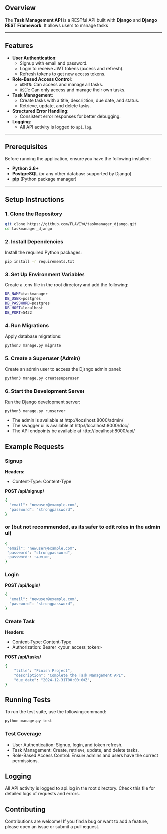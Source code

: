 

## Overview
The **Task Management API** is a RESTful API built with **Django** and **Django REST Framework**. It allows users to manage tasks 

---

## Features
- **User Authentication**:
  - Signup with email and password.
  - Login to receive JWT tokens (access and refresh).
  - Refresh tokens to get new access tokens.
- **Role-Based Access Control**:
  - `ADMIN`: Can access and manage all tasks.
  - `USER`: Can only access and manage their own tasks.
- **Task Management**:
  - Create tasks with a title, description, due date, and status.
  - Retrieve, update, and delete tasks.
- **Structured Error Handling**:
  - Consistent error responses for better debugging.
- **Logging**:
  - All API activity is logged to `api.log`.

---

## Prerequisites
Before running the application, ensure you have the following installed:
- **Python 3.8+**
- **PostgreSQL** (or any other database supported by Django)
- **pip** (Python package manager)

---

## Setup Instructions

### 1. Clone the Repository
```bash
git clone https://github.com/FLAVIYO/taskmanager_django.git
cd taskmanager_django
```
### 2. Install Dependencies

Install the required Python packages:

```bash
pip install -r requirements.txt
```

### 3. Set Up Environment Variables

Create a .env file in the root directory and add the following:

```bash
DB_NAME=taskmanager
DB_USER=postgres
DB_PASSWORD=postgres
DB_HOST=localhost
DB_PORT=5432
```
### 4. Run Migrations

Apply database migrations:

```bash
python3 manage.py migrate
```
### 5. Create a Superuser (Admin)
Create an admin user to access the Django admin panel:

```bash
python3 manage.py createsuperuser
```
### 6. Start the Development Server
Run the Django development server:

```bash
python3 manage.py runserver
```
- The admin is available at http://localhost:8000/admin/
- The swagger ui is available at http://localhost:8000/doc/
- The API endpoints be available at http://localhost:8000/api/

## Example Requests

### Signup

**Headers:**
- Content-Type: Content-Type

**POST /api/signup/**

```bash
{
  "email": "newuser@example.com",
  "password": "strongpassword",
}
 ```
 ### or  (but not recommended, as its safer to edit roles in the admin ui)

 ```bash
{
  "email": "newuser@example.com",
  "password": "strongpassword",
  "password": "ADMIN",
}
 ```

### Login

**POST /api/login/**

```bash
{
  "email": "newuser@example.com",
  "password": "strongpassword",
}
 ```

### Create Task


**Headers:**
- Content-Type: Content-Type
- Authorization: Bearer <your_access_token>

**POST /api/tasks/**

```bash
{
    "title": "Finish Project",
    "description": "Complete the Task Management API",
    "due_date": "2024-12-31T00:00:00Z",
}
```     


## Running Tests

To run the test suite, use the following command:

```bash
python manage.py test
```
### Test Coverage

- User Authentication: Signup, login, and token refresh.
- Task Management: Create, retrieve, update, and delete tasks.
- Role-Based Access Control: Ensure admins and users have the correct permissions.

## Logging

All API activity is logged to api.log in the root directory. Check this file for detailed logs of requests and errors.

## Contributing

Contributions are welcome! If you find a bug or want to add a feature, please open an issue or submit a pull request.